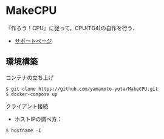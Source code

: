 # MakeCPU

『作ろう！CPU』に従って，CPU(TD4)の自作を行う．
 
- [サポートページ](https://amane-uehara.github.io/cpubook/)

## 環境構築

コンテナの立ち上げ
```
$ git clone https://github.com/yamamoto-yuta/MakeCPU.git
$ docker-compose up
```

クライアント接続
- ホストIPの調べ方：
```
$ hostname -I
```
